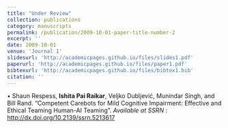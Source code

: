 ```yaml
---
title: "Under Review"
collection: publications
category: manuscripts
permalink: /publication/2009-10-01-paper-title-number-2
excerpt: ''
date: 2009-10-01
venue: 'Journal 1'
slidesurl: 'http://academicpages.github.io/files/slides1.pdf'
paperurl: 'http://academicpages.github.io/files/paper1.pdf'
bibtexurl: 'http://academicpages.github.io/files/bibtex1.bib'
citation: ''
---
```


•	Shaun Respess, **Ishita Pai Raikar**, Veljko Dubljević, Munindar Singh, and Bill Rand. “Competent Carebots for Mild Cognitive Impairment: Effective and Ethical Teaming Human-AI Teaming”. *Available at SSRN* : http://dx.doi.org/10.2139/ssrn.5213617 
